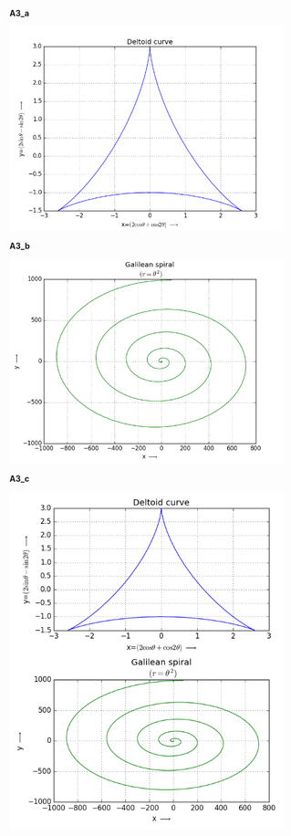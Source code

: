 **A3_a**

<img src="A3_a.png" width="480" />


**A3_b**

<img src="A3_b.png" width="480" />


**A3_c**

<img src="A3_c.png" width="480" />
